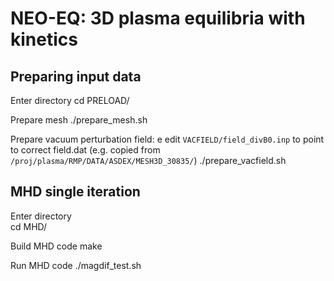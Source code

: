 NEO-EQ: 3D plasma equilibria with kinetics
==========================================

Preparing input data
--------------------
Enter directory
    cd PRELOAD/

Prepare mesh
    ./prepare_mesh.sh

Prepare vacuum perturbation field: e
edit `VACFIELD/field_divB0.inp` to point to correct field.dat
(e.g. copied from `/proj/plasma/RMP/DATA/ASDEX/MESH3D_30835/`)
    ./prepare_vacfield.sh

MHD single iteration
--------------------
Enter directory    
    cd MHD/

Build MHD code
    make

Run MHD code
    ./magdif_test.sh
